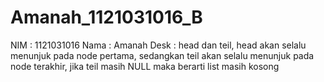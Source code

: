 # Amanah_1121031016_B
NIM : 1121031016 
Nama : Amanah
Desk : head dan teil, head akan selalu menunjuk pada node pertama,
sedangkan teil akan selalu menunjuk pada node terakhir, jika teil masih NULL maka berarti list masih kosong
